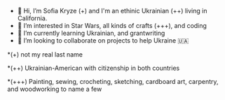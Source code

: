- 👋 Hi, I’m Sofia Kryze (+) and I'm an ethinic Ukrainian (++) living in California. 
- 👀 I’m interested in Star Wars, all kinds of crafts (+++), and coding
- 🌱 I’m currently learning Ukrainian, and grantwriting
- 💞️ I’m looking to collaborate on projects to help Ukraine 🇺🇦 

*(+) not my real last name

*(++) Ukrainian-American with citizenship in both countries

*(+++) Painting, sewing, crocheting, sketching, cardboard art, carpentry, and woodworking to name a few


<!---
SofiaTheWonder/SofiaTheWonder is a ✨ special ✨ repository because its `README.md` (this file) appears on your GitHub profile.
You can click the Preview link to take a look at your changes.
--->
